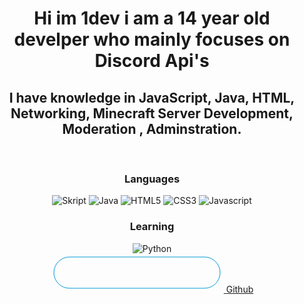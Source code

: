 <div align="center">
  <h1 style="font-weight: bold;">Hi im 1dev i am a 14 year old develper who mainly focuses on Discord Api's</h1>
  <h2>I have knowledge in JavaScript, Java, HTML, Networking, Minecraft Server Development, Moderation , Adminstration.</h2>
  <br/>
  <h3>Languages</h3>
  <div>
    <img alt="Skript" src="https://img.shields.io/badge/-SKRIPT-040a16?style=for-the-badge&logo=skript">
    <img alt="Java" src="https://img.shields.io/badge/-JAVA-040a16?style=for-the-badge&logo=java">
    <img alt="HTML5" src="https://img.shields.io/badge/-HTML5-040a16?style=for-the-badge&logo=html5">
    <img alt="CSS3" src="https://img.shields.io/badge/-CSS3-040a16?style=for-the-badge&logo=css3">
    <img alt="Javascript" src="https://img.shields.io/badge/-Javascript-040a16?style=for-the-badge&logo=javascript">
  </div>

  <h3>Learning</h3>
  <div>
    <img alt="Python" src="https://img.shields.io/badge/-python-040a16?style=for-the-badge&logo=python">
  </div>
  <div class="container">
        <a href="https://github.com/Plaeploeplaeee" class="btn">
        <svg width="277" height="62">
          <defs>
              <linearGradient id="grad1">
                  <stop offset="0%" stop-color="#0399d4"/>
                  <stop offset="100%" stop-color="#0399d4" />
              </linearGradient>
          </defs>
           <rect x="5" y="5" rx="25" fill="none" stroke="url(#grad1)" width="266" height="50"></rect>
        </svg>
          <span>Github</span>
      </a>
      </div>
